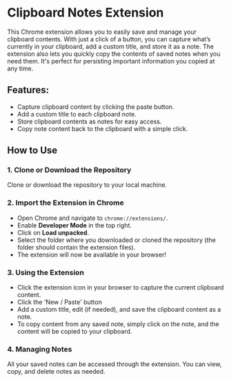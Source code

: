 # Clipboard Notes Extension

This Chrome extension allows you to easily save and manage your clipboard contents. With just a click of a button, you can capture what’s currently in your clipboard, add a custom title, and store it as a note. The extension also lets you quickly copy the contents of saved notes when you need them. It's perfect for persisting important information you copied at any time.

## Features:
- Capture clipboard content by clicking the paste button.
- Add a custom title to each clipboard note.
- Store clipboard contents as notes for easy access.
- Copy note content back to the clipboard with a simple click.

## How to Use

### 1. Clone or Download the Repository
Clone or download the repository to your local machine.

### 2. Import the Extension in Chrome
- Open Chrome and navigate to `chrome://extensions/`.
- Enable **Developer Mode** in the top right.
- Click on **Load unpacked**.
- Select the folder where you downloaded or cloned the repository (the folder should contain the extension files).
- The extension will now be available in your browser!

### 3. Using the Extension
- Click the extension icon in your browser to capture the current clipboard content.
- Click the 'New / Paste' button
- Add a custom title, edit (if needed), and save the clipboard content as a note.
- To copy content from any saved note, simply click on the note, and the content will be copied to your clipboard.

### 4. Managing Notes
All your saved notes can be accessed through the extension. You can view, copy, and delete notes as needed.
